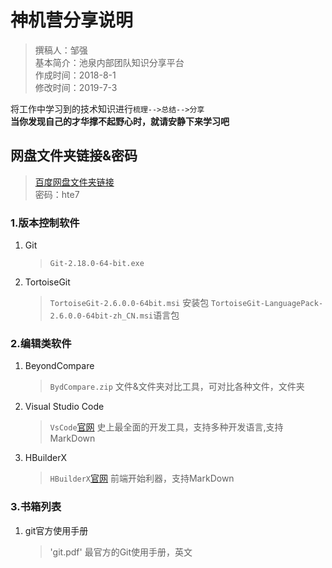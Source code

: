 # 神机营分享说明

> 撰稿人：邹强  
> 基本简介：池泉内部团队知识分享平台  
> 作成时间：2018-8-1  
> 修改时间：2019-7-3

将工作中学习到的技术知识进行`梳理-->总结-->分享`  
**当你发现自己的才华撑不起野心时，就请安静下来学习吧**

## 网盘文件夹链接&密码

> [百度网盘文件夹链接](https://pan.baidu.com/s/1zqZTMgf7_EcOHC0J9rCGYA)  
> 密码：hte7

### 1.版本控制软件

1. Git
    > `Git-2.18.0-64-bit.exe`

2. TortoiseGit
    > `TortoiseGit-2.6.0.0-64bit.msi` 安装包
    > `TortoiseGit-LanguagePack-2.6.0.0-64bit-zh_CN.msi`语言包

### 2.编辑类软件

1. BeyondCompare
    > `BydCompare.zip`
    > 文件&文件夹对比工具，可对比各种文件，文件夹

2. Visual Studio Code
    > `VsCode`[官网](https://code.visualstudio.com/)
    > 史上最全面的开发工具，支持多种开发语言,支持MarkDown

3. HBuilderX
    > `HBuilderX`[官网](https://www.dcloud.io/hbuilderx.html)
    > 前端开始利器，支持MarkDown

### 3.书箱列表

1. git官方使用手册
    > 'git.pdf'
    > 最官方的Git使用手册，英文
